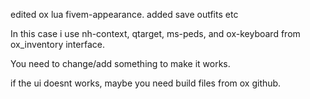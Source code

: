 edited ox lua fivem-appearance. added save outfits etc

In this case i use nh-context, qtarget, ms-peds, and ox-keyboard from ox_inventory interface.

You need to change/add something to make it works.

if the ui doesnt works, maybe you need build files from ox github.
